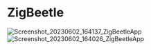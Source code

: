 # ZigBeetle
![Screenshot_20230602_164137_ZigBeetleApp](https://github.com/user-attachments/assets/e8406f30-7d77-4e04-8e51-ae4e855b2f74)
![Screenshot_20230602_164026_ZigBeetleApp](https://github.com/user-attachments/assets/854ac45b-c811-4eda-8820-723849a6abca)
